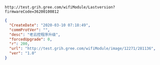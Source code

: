 `http://test.grih.gree.com/wifiModule/Lastversion?firmwareCode=36200100812`

```json
{
  "CreateDate": "2020-03-10 07:18:49",
  "commProtVer": "",
  "desc": "老云控程序升级",
  "forcedUpgrade": 0,
  "r": 200,
  "url": "http://test.grih.gree.com/wifiModule/image/12271/281136",
  "ver": "1.0"
}
```
